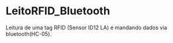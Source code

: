 # LeitoRFID_Bluetooth
Leitura de uma tag RFID (Sensor ID12 LA) e mandando dados via bluetooth(HC-05).

